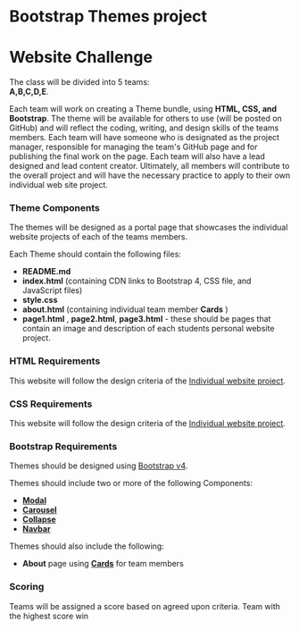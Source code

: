 # Bootstrap Themes project

# Website Challenge  

The class will be divided into 5 teams:   
**A,B,C,D,E**.   

Each team will work on creating a Theme bundle, using **HTML, CSS, and Bootstrap**. The theme will be available for others to use (will be posted on GitHub) and will reflect the coding, writing, and design skills of the teams members. Each team will have someone who is designated as the project manager, responsible for managing the team's GitHub page and for publishing the final work on the page. Each team will also have a lead designed and lead content creator. Ultimately, all members will contribute to the overall project and will have the necessary practice to apply to their own individual web site project.

### Theme Components

The themes will be designed as a portal page that showcases the individual website projects of each of the teams members.

Each Theme should contain the following files:
- **README.md**
- **index.html** (containing CDN links to Bootstrap 4, CSS file, and JavaScript files)
- **style.css**
- **about.html** (containing individual team member **Cards** )
- **page1.html** , **page2.html**, **page3.html** - these should be pages that contain an image and description of each students personal website project.

### HTML Requirements  
This website will follow the design criteria of the [Individual website project](https://github.com/lrei-coding/web-design_18-19/blob/master/t1_assignment.md). 

### CSS Requirements  
This website will follow the design criteria of the [Individual website project](https://github.com/lrei-coding/web-design_18-19/blob/master/t1_assignment.md). 

### Bootstrap Requirements  
Themes should be designed using [Bootstrap v4](https://getbootstrap.com/docs/4.3/getting-started/introduction/).

Themes should include two or more of the following Components:
- [**Modal**](https://getbootstrap.com/docs/4.3/components/modal/)
- [**Carousel**](https://getbootstrap.com/docs/4.3/components/carousel/)
- [**Collapse**](https://getbootstrap.com/docs/4.0/components/collapse/)
- [**Navbar**](https://getbootstrap.com/docs/4.0/components/navbar/)

Themes should also include the following:
- **About** page using [**Cards**](https://getbootstrap.com/docs/4.0/components/card/) for team members
 
### Scoring 
Teams will be assigned a score based on agreed upon criteria. Team with the highest score win
